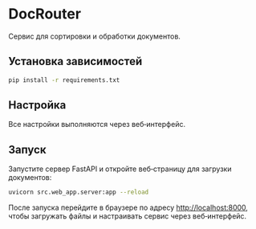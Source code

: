 # DocRouter

Сервис для сортировки и обработки документов.

## Установка зависимостей

```bash
pip install -r requirements.txt
```

## Настройка

Все настройки выполняются через веб‑интерфейс.

## Запуск

Запустите сервер FastAPI и откройте веб‑страницу для загрузки документов:

```bash
uvicorn src.web_app.server:app --reload
```

После запуска перейдите в браузере по адресу [http://localhost:8000](http://localhost:8000), чтобы загружать файлы и настраивать сервис через веб‑интерфейс.

